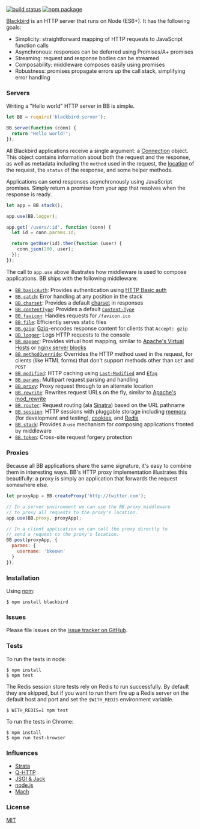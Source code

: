 [![build status](https://img.shields.io/travis/theqabalist/blackbird.svg?style=flat-square)](https://travis-ci.org/theqabalist/blackbird)
[![npm package](https://img.shields.io/npm/v/BB.svg?style=flat-square)](https://www.npmjs.org/package/BB)

[Blackbird](https://github.com/theqabalist/blackbird) is an HTTP server that runs on Node (ES6+). It has the following goals:

  * Simplicity: straightforward mapping of HTTP requests to JavaScript function calls
  * Asynchronous: responses can be deferred using Promises/A+ promises
  * Streaming: request and response bodies can be streamed
  * Composability: middleware composes easily using promises
  * Robustness: promises propagate errors up the call stack, simplifying error handling

### Servers

Writing a "Hello world" HTTP server in BB is simple.

```js
let BB = require('blackbird-server');

BB.serve(function (conn) {
  return "Hello world!";
});
```

All Blackbird applications receive a single argument: a [Connection](https://github.com/theqabalist/blackbird/blob/master/modules/Connection.js) object. This object contains information about both the request and the response, as well as metadata including the `method` used in the request, the [location](https://github.com/theqabalist/blackbird/blob/master/modules/Location.js) of the request, the `status` of the response, and some helper methods.

Applications can send responses asynchronously using JavaScript promises. Simply return a promise from your app that resolves when the response is ready.

```js
let app = BB.stack();

app.use(BB.logger);

app.get('/users/:id', function (conn) {
  let id = conn.params.id;

  return getUser(id).then(function (user) {
    conn.json(200, user);
  });
});
```

The call to `app.use` above illustrates how middleware is used to compose applications. BB ships with the following middleware:

- [`BB.basicAuth`](https://github.com/theqabalist/blackbird/blob/master/modules/middleware/basicAuth.js): Provides authentication using [HTTP Basic auth](http://en.wikipedia.org/wiki/Basic_access_authentication)
- [`BB.catch`](https://github.com/theqabalist/blackbird/blob/master/modules/middleware/catch.js): Error handling at any position in the stack
- [`BB.charset`](https://github.com/theqabalist/blackbird/blob/master/modules/middleware/charset.js): Provides a default [charset](http://www.w3.org/Protocols/rfc2616/rfc2616-sec14.html#sec14.17) in responses
- [`BB.contentType`](https://github.com/theqabalist/blackbird/blob/master/modules/middleware/contentType.js): Provides a default [`Content-Type`](http://www.w3.org/Protocols/rfc2616/rfc2616-sec14.html#sec14.17)
- [`BB.favicon`](https://github.com/theqabalist/blackbird/blob/master/modules/middleware/favicon.js): Handles requests for `/favicon.ico`
- [`BB.file`](https://github.com/theqabalist/blackbird/blob/master/modules/middleware/file.js): Efficiently serves static files
- [`BB.gzip`](https://github.com/theqabalist/blackbird/blob/master/modules/middleware/gzip.js): [Gzip](http://en.wikipedia.org/wiki/Gzip)-encodes response content for clients that `Accept: gzip`
- [`BB.logger`](https://github.com/theqabalist/blackbird/blob/master/modules/middleware/logger.js): Logs HTTP requests to the console
- [`BB.mapper`](https://github.com/theqabalist/blackbird/blob/master/modules/middleware/mapper.js): Provides virtual host mapping, similar to [Apache's Virtual Hosts](http://httpd.apache.org/docs/2.2/vhosts/) or [nginx server blocks](http://nginx.org/en/docs/http/ngx_http_core_module.html#server)
- [`BB.methodOverride`](https://github.com/theqabalist/blackbird/blob/master/modules/middleware/methodOverride.js): Overrides the HTTP method used in the request, for clients (like HTML forms) that don't support methods other than `GET` and `POST`
- [`BB.modified`](https://github.com/theqabalist/blackbird/blob/master/modules/middleware/modified.js): HTTP caching using [`Last-Modified`](http://www.w3.org/Protocols/rfc2616/rfc2616-sec14.html#sec14.29) and [`ETag`](http://www.w3.org/Protocols/rfc2616/rfc2616-sec14.html#sec14.19)
- [`BB.params`](https://github.com/theqabalist/blackbird/blob/master/modules/middleware/params.js): Multipart request parsing and handling
- [`BB.proxy`](https://github.com/theqabalist/blackbird/blob/master/modules/middleware/proxy.js): Proxy request through to an alternate location
- [`BB.rewrite`](https://github.com/theqabalist/blackbird/blob/master/modules/middleware/rewrite.js): Rewrites request URLs on the fly, similar to [Apache's mod_rewrite](http://httpd.apache.org/docs/current/mod/mod_rewrite.html)
- [`BB.router`](https://github.com/theqabalist/blackbird/blob/master/modules/middleware/router.js): Request routing (ala [Sinatra](http://www.sinatrarb.com/)) based on the URL pathname
- [`BB.session`](https://github.com/theqabalist/blackbird/blob/master/modules/middleware/session.js): HTTP sessions with pluggable storage including [memory](https://github.com/theqabalist/blackbird/blob/master/modules/middleware/session/MemoryStore.js) (for development and testing), [cookies](https://github.com/theqabalist/blackbird/blob/master/modules/middleware/session/CookieStore.js), and [Redis](https://github.com/theqabalist/blackbird/blob/master/modules/middleware/session/RedisStore.js)
- [`BB.stack`](https://github.com/theqabalist/blackbird/blob/master/modules/middleware/stack.js): Provides a `use` mechanism for composing applications fronted by middleware
- [`BB.token`](https://github.com/theqabalist/blackbird/blob/master/modules/middleware/token.js): Cross-site request forgery protection

### Proxies

Because all BB applications share the same signature, it's easy to combine them in interesting ways. BB's HTTP proxy implementation illustrates this beautifully: a proxy is simply an application that forwards the request somewhere else.

```js
let proxyApp = BB.createProxy('http://twitter.com');

// In a server environment we can use the BB.proxy middleware
// to proxy all requests to the proxy's location.
app.use(BB.proxy, proxyApp);

// In a client application we can call the proxy directly to
// send a request to the proxy's location.
BB.post(proxyApp, {
  params: {
    username: 'bkeown'
  }
});
```

### Installation

Using [npm](https://www.npmjs.org/):

    $ npm install blackbird

### Issues

Please file issues on the [issue tracker on GitHub](https://github.com/theqabalist/blackbird/issues).

### Tests

To run the tests in node:

    $ npm install
    $ npm test

The Redis session store tests rely on Redis to run successfully. By default they are skipped, but if you want to run them fire up a Redis server on the default host and port and set the `$WITH_REDIS` environment variable.

    $ WITH_REDIS=1 npm test

To run the tests in Chrome:

    $ npm install
    $ npm run test-browser

### Influences

  * [Strata](http://stratajs.org/)
  * [Q-HTTP](https://github.com/kriskowal/q-http)
  * [JSGI & Jack](http://jackjs.org/)
  * [node.js](http://nodejs.org/)
  * [Mach](http:/github.com/mjackson/mach)

### License

[MIT](http://opensource.org/licenses/MIT)
